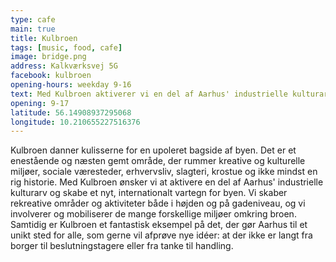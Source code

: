 ```yaml
---
type: cafe
main: true
title: Kulbroen
tags: [music, food, cafe]
image: bridge.png
address: Kalkværksvej 5G
facebook: kulbroen
opening-hours: weekday 9-16
text: Med Kulbroen aktiverer vi en del af Aarhus' industrielle kulturarv og skaber et nyt, internationalt vartegn for byen.
opening: 9-17
latitude: 56.14908937295068
longitude: 10.210655227516376
---
```


Kulbroen danner kulisserne for en upoleret bagside af byen. Det er et enestående og næsten gemt område, der rummer kreative og kulturelle miljøer, sociale væresteder, erhvervsliv, slagteri, krostue og ikke mindst en rig historie.
Med Kulbroen ønsker vi at aktivere en del af Aarhus' industrielle kulturarv og skabe et nyt, internationalt vartegn for byen. Vi skaber rekreative områder og aktiviteter både i højden og på gadeniveau, og vi involverer og mobiliserer de mange forskellige miljøer omkring broen.
Samtidig er Kulbroen et fantastisk eksempel på det, der gør Aarhus til et unikt sted for alle, som gerne vil afprøve nye idéer: at der ikke er langt fra borger til beslutningstagere eller fra tanke til handling.
